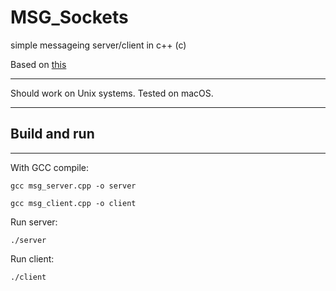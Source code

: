 # MSG_Sockets
 simple messageing server/client in c++ (c)

Based on [this](https://www.geeksforgeeks.org/tcp-server-client-implementation-in-c/)

---

Should work on Unix systems. Tested on macOS.

---

## Build and run

---

With GCC compile:
```
gcc msg_server.cpp -o server
```

```
gcc msg_client.cpp -o client
```

Run server:
```
./server
```

Run client:
```
./client
```
